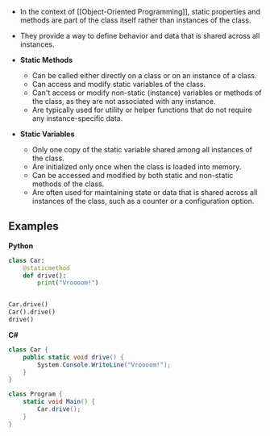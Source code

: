 - In the context of [[Object-Oriented Programming]], static properties and methods are part of the class itself rather than instances of the class. 
- They provide a way to define behavior and data that is shared across all instances.

- **Static Methods**
    - Can be called either directly on a class or on an instance of a class.
    - Can access and modify static variables of the class.
    - Can't access or modify non-static (instance) variables or methods of the class, as they are not associated with any instance.
    - Are typically used for utility or helper functions that do not require any instance-specific data.

- **Static Variables**
    - Only one copy of the static variable shared among all instances of the class.
    - Are initialized only once when the class is loaded into memory.
    - Can be accessed and modified by both static and non-static methods of the class.
    - Are often used for maintaining state or data that is shared across all instances of the class, such as a counter or a configuration option.

## Examples

**Python**

```python
class Car:
    @staticmethod
    def drive():
        print("Vroooom!")


Car.drive()
Car().drive()
drive()
```

**C#**

```cs
class Car {
    public static void drive() {
        System.Console.WriteLine("Vroooom!");
    }
}

class Program {
    static void Main() {
        Car.drive();
    }
}
```